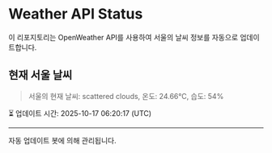 
# Weather API Status

이 리포지토리는 OpenWeather API를 사용하여 서울의 날씨 정보를 자동으로 업데이트합니다.

## 현재 서울 날씨
> 서울의 현재 날씨: scattered clouds, 온도: 24.66°C, 습도: 54%

⏳ 업데이트 시간: 2025-10-17 06:20:17 (UTC)

---
자동 업데이트 봇에 의해 관리됩니다.
